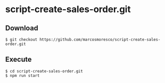# script-create-sales-order.git

## Download
    $ git checkout https://github.com/marcosmoresco/script-create-sales-order.git

## Execute

    $ cd script-create-sales-order.git 
    $ npm run start		
 		 	 	  	
